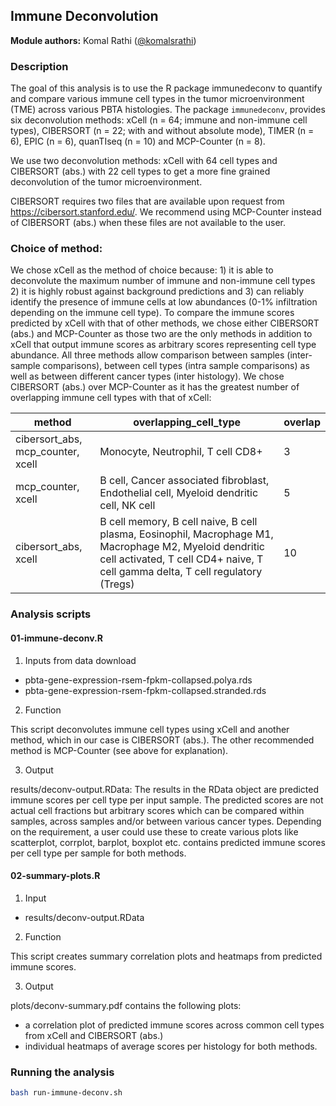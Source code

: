 ## Immune Deconvolution

**Module authors:** Komal Rathi ([@komalsrathi](https://github.com/komalsrathi))

### Description

The goal of this analysis is to use the R package immunedeconv to quantify and compare various immune cell types in the tumor microenvironment (TME) across various PBTA histologies. The package `immunedeconv`, provides six deconvolution methods: xCell (n = 64; immune and non-immune cell types), CIBERSORT (n = 22; with and without absolute mode), TIMER (n = 6), EPIC (n = 6), quanTIseq (n = 10) and MCP-Counter (n = 8). 

We use two deconvolution methods: xCell with 64 cell types and CIBERSORT (abs.) with 22 cell types to get a more fine grained deconvolution of the tumor microenvironment.

CIBERSORT requires two files that are available upon request from https://cibersort.stanford.edu/. We recommend using MCP-Counter instead of CIBERSORT (abs.) when these files are not available to the user.

### Choice of method:

We chose xCell as the method of choice because: 1) it is able to deconvolute the maximum number of immune and non-immune cell types 2) it is highly robust against background predictions and 3) can reliably identify the presence of immune cells at low abundances (0-1% infiltration depending on the immune cell type). To compare the immune scores predicted by xCell with that of other methods, we chose either CIBERSORT (abs.) and MCP-Counter as those two are the only methods in addition to xCell that output immune scores as arbitrary scores representing cell type abundance. All three methods allow comparison between samples (inter-sample comparisons), between cell types (intra sample comparisons) as well as between different cancer types (inter histology). We chose CIBERSORT (abs.) over MCP-Counter as it has the greatest number of overlapping immune cell types with that of xCell:

| method | overlapping_cell_type | overlap |
|--------|---------------|---------|
| cibersort_abs, mcp_counter, xcell | Monocyte, Neutrophil, T cell CD8+ | 3 |
| mcp_counter, xcell | B cell, Cancer associated fibroblast, Endothelial cell, Myeloid dendritic cell, NK cell | 5 |
| cibersort_abs, xcell | B cell memory, B cell naive, B cell plasma, Eosinophil, Macrophage M1, Macrophage M2, Myeloid dendritic cell activated, T cell CD4+ naive, T cell gamma delta, T cell regulatory (Tregs) | 10 |

### Analysis scripts

#### 01-immune-deconv.R

1. Inputs from data download

* pbta-gene-expression-rsem-fpkm-collapsed.polya.rds
* pbta-gene-expression-rsem-fpkm-collapsed.stranded.rds

2. Function

This script deconvolutes immune cell types using xCell and another method, which in our case is CIBERSORT (abs.). The other recommended method is MCP-Counter (see above for explanation). 

3. Output 

results/deconv-output.RData: The results in the RData object are predicted immune scores per cell type per input sample. The predicted scores are not actual cell fractions but arbitrary scores which can be compared within samples, across samples and/or between various cancer types. Depending on the requirement, a user could use these to create various plots like scatterplot, corrplot, barplot, boxplot etc. contains predicted immune scores per cell type per sample for both methods. 

#### 02-summary-plots.R 

1. Input

* results/deconv-output.RData

2. Function

This script creates summary correlation plots and heatmaps from predicted immune scores.

3. Output

plots/deconv-summary.pdf contains the following plots:

* a correlation plot of predicted immune scores across common cell types from xCell and CIBERSORT (abs.) 
* individual heatmaps of average scores per histology for both methods. 

### Running the analysis

```sh
bash run-immune-deconv.sh
```



